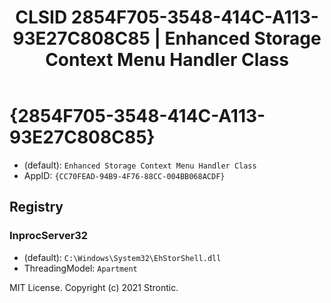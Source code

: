 ﻿---
title: "CLSID 2854F705-3548-414C-A113-93E27C808C85 | Enhanced Storage Context Menu Handler Class"
excerpt: What is COM-Object CLSID 2854F705-3548-414C-A113-93E27C808C85?
---

# {2854F705-3548-414C-A113-93E27C808C85}

* (default): `Enhanced Storage Context Menu Handler Class`
* AppID: `{CC70FEAD-94B9-4F76-88CC-004BB068ACDF}`

## Registry


### InprocServer32

* (default): `C:\Windows\System32\EhStorShell.dll`
* ThreadingModel: `Apartment`

MIT License. Copyright (c) 2021 Strontic.



